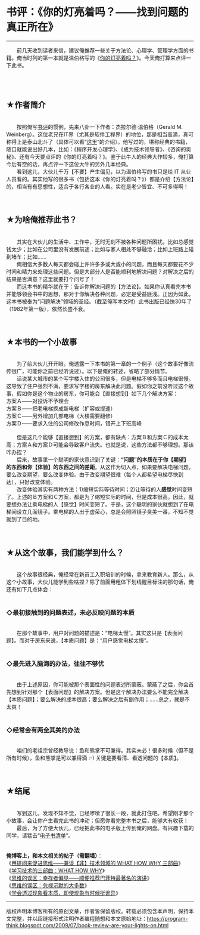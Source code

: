 # 书评：《你的灯亮着吗？——找到问题的真正所在》 

-----

<div class="post-body entry-content">
　　前几天收到读者来信，建议俺推荐一些关于方法论、心理学、管理学方面的书籍。俺当时列的第一本就是温伯格写的《<a href="https://docs.google.com/document/d/1a23u6NZWjZkZe96bgIQXZuEEIC7qCb1lr0tlRboi5Po/" target="_blank">你的灯亮着吗？</a>》。今天俺打算来点评一下此书。<br/>
<a name="more"></a><br/>
<br/>
<br/>
<h2>★作者简介</h2><br/>
　　按照俺写<a href="../../search/label/%E4%B9%A6%E8%AF%84%2F%E5%BD%B1%E8%AF%84.md">书评</a>的惯例，先来八卦一下作者：杰拉尔德·温伯格（Gerald M. Weinberg）。这位老兄在IT界（尤其是软件工程界）的地位，那是相当高滴，真可称得上是泰山北斗了（具体可以看“<a href="https://en.wikipedia.org/wiki/Gerald_Weinberg" rel="nofollow" target="_blank">这里</a>”的介绍）。他写过的，堪称经典的书籍，随口就能说出好几本，比如：《程序开发心理学》、《成为技术领导者》、《咨询的奥秘》、还有今天要点评的《你的灯亮着吗？》。鉴于此牛人的经典大作较多，俺打算今后有空的话，再点评一下这位大牛的另外几本经典。<br/>
　　看到这儿，大伙儿千万【不要】产生偏见，以为温伯格写的书只是给 IT 从业人员看的。其实他写的很多书（包括这本《你的灯亮着吗？》）都是介绍【方法论】的，相当有有思想性，适合于各行各业的人看。实在是老少皆宜、不可多得啊！<br/>
<br/>
<br/>
<h2>★为啥俺推荐此书？</h2><br/>
　　其实在大伙儿的生活中、工作中，无时无刻不被各种问题所困扰。比如总感觉钱太少；比如在公司里没有发展前途；比如与家人相处不够融洽；比如上班路上碰到堵车；比如......<br/>
　　俺相信大多数人每天都会碰上许许多多或大或小的问题，而且每天都要花不少时间和精力来处理这些问题。但是大部分人是否能顺利地解决问题？对解决之后的结果是否满意？这里就要打个问号了！<br/>
　　而这本书的精华就在于：告诉你解决问题的【方法论】。如果你认真看完本书并能够领会书中的思想，那对于你解决各种问题，必定是受益匪浅。正因为如此，这本书被奉为“问题解决”领域的圣经。（截至俺写本文时）此书出版已经快30年了（1982年第一版），依然长盛不衰。<br/>
<br/>
<br/>
<h2>★本书的一个小故事</h2><br/>
　　为了给大伙儿开开眼，俺透露一下本书的第一章的一个例子（这个故事好像流传很广，可能你之前已经听说过）。以下是俺的转述，省略了部分情节。<br/>
　　话说某大城市的某个写字楼入住的公司很多，但是电梯不够多而且电梯很慢。这导致了住户强烈不满，要求写字楼的房东解决此问题。假如你之前没听过这个故事，假如你是这个物业的房东，你可能会【直接想到】如下几个解决方案：<br/>
方案Ａ——对投诉不予理会<br/>
方案Ｂ——把老电梯换成新电梯（扩容或提速）<br/>
方案Ｃ——另外增加几部电梯（大楼需要翻修）<br/>
方案Ｄ——要求入住的公司修改作息时间，错开上下班高峰<br/>
<br/>
　　但是这几个能够【直接想到】的方案，都有缺点：方案Ｂ和方案Ｃ的成本太高；方案Ａ和方案Ｄ可能会导致客户流失。也就是说，这些方法都不够理想。那该咋办捏？<br/>
　　后来，故事里一个聪明的家伙意识到了关键：<b>“问题”的本质在于你【期望】的东西和你【体验】的东西之间的差距</b>。从这作为切入点，如果要解决电梯问题，要么改变期望，要么改变体验。由于改变期望很难（每个人都希望电梯尽快到达），只好改变体验。<br/>
　　改变体验其实有两种方法：1)缩短实际等待时间；2)让等待的人<b>感觉</b>时间变短了。上述的Ｂ方案和Ｃ方案，都是为了缩短实际的时间，但是成本很高。因此，就要想办法让乘电梯的人【感觉】时间变短了。于是，这个聪明的家伙就想到了在电梯间设立几面镜子。乘电梯的人出于虚荣心，总是会照照镜子臭美一番，不知不觉就到了目的地。<br/>
<br/>
<br/>
<h2>★从这个故事，我们能学到什么？</h2><br/>
　　这个故事很经典，俺经常在新员工入职培训的时候，拿来教育新人。那么，从这个小故事，大伙儿能学到些啥捏？除了前面用粗体下划线醒目标注的那句话，俺还有如下几点体会：<br/>
<br/>
<h3>◇最初接触到的问题表述，未必反映问题的本质</h3><br/>
　　在那个故事中，用户对问题的描述是：“电梯太慢”。其实这只是【表面问题】。而对于房东来说，【本质问题】是：“用户感觉电梯太慢”。<br/>
<br/>
<h3>◇最先进入脑海的办法，往往不够优</h3><br/>
　　由于上述原因，你可能被那个表面性的问题表述所蒙蔽。蒙蔽了之后，你会首先想到针对那个【表面问题】的解决方案。但是这个解决办法要么不能完全解决【本质问题】；要么解决的成本很高；要么解决之后有副作用；......总之，就是不太爽！<br/>
<br/>
<h3>◇经常会有两全其美的办法</h3><br/>
　　咱们的老祖宗曾经教导说：鱼和熊掌不可兼得。其实未必！很多时候（但不是所有时候），鱼和熊掌是可以兼得滴 :-) 关键是要看清、看透问题的【本质】。<br/>
<br/>
<br/>
<h2>★结尾</h2><br/>
　　写到这儿，发现不知不觉，已经啰嗦了很长一段，就此打住吧。希望刚才那个小故事，会让你产生看完此书的冲动；但愿你看完整本书之后，能够大有收获！<br/>
　　最后，为了方便大伙儿，已经把此书的电子版上传到俺的网盘。有兴趣下载的同学，请猛击“<a href="https://github.com/programthink/books" target="_blank">电子书清单</a>”。<br/>
<br/>
<br/>
<b>俺博客上，和本文相关的帖子（需翻墙）</b>：<br/>
《<a href="../../2012/03/think-what-how-why.md">用提问来促进思维——兼谈【非】技术领域的 WHAT HOW WHY 三部曲</a>》<br/>
《<a href="../../2009/02/study-technology-in-three-steps.md">学习技术的三部曲：WHAT HOW WHY</a>》<br/>
《<a href="../../2015/05/Survivorship-Bias.md">思维的误区：幸存者偏见——顺便推荐巴菲特最著名的演讲</a>》<br/>
《<a href="../../2010/07/silent-proof.md">思维的误区：忽视沉默的大多数</a>》<br/>
《<a href="../../2009/02/from-surface-to-essence.md">学会透过现象看本质，即使现象有时候挺诡异</a>》
</div>


------------------------------------------------

版权声明本博客所有的原创文章，作者皆保留版权。转载必须包含本声明，保持本文完整，并以超链接形式注明作者编程随想和本文原始地址：https://program-think.blogspot.com/2009/07/book-review-are-your-lights-on.html
